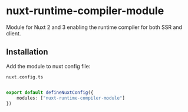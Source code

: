 # nuxt-runtime-compiler-module

Module for Nuxt 2 and 3 enabling the runtime compiler for both SSR and client.

## Installation

Add the module to nuxt config file:

`nuxt.config.ts`
```ts

export default defineNuxtConfig({
    modules: ["nuxt-runtime-compiler-module"]
})

```